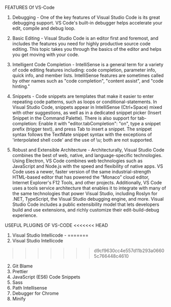 FEATURES Of VS-Code
1. Debugging - One of the key features of Visual Studio Code is its great debugging support. VS Code's built-in debugger helps accelerate your edit, compile and debug loop.

2. Basic Editing - Visual Studio Code is an editor first and foremost, and includes the features you need for highly productive source code editing. This topic takes you through the basics of the editor and helps you get moving with your code.


3. Intelligent Code Completion - IntelliSense is a general term for a variety of code editing features including: code completion, parameter info, quick info, and member lists. IntelliSense features are sometimes called by other names such as "code completion", "content assist", and "code hinting."

4. Snippets - Code snippets are templates that make it easier to enter repeating code patterns, such as loops or conditional-statements.
In Visual Studio Code, snippets appear in IntelliSense (Ctrl+Space) mixed with other suggestions, as well as in a dedicated snippet picker (Insert Snippet in the Command Palette). There is also support for tab-completion: Enable it with "editor.tabCompletion": "on", type a snippet prefix (trigger text), and press Tab to insert a snippet.
The snippet syntax follows the TextMate snippet syntax with the exceptions of 'interpolated shell code' and the use of \u; both are not supported.

5. Robust and Extensible Architecture - Architecturally, Visual Studio Code combines the best of web, native, and language-specific technologies. Using Electron, VS Code combines web technologies such as JavaScript and Node.js with the speed and flexibility of native apps. VS Code uses a newer, faster version of the same industrial-strength HTML-based editor that has powered the “Monaco” cloud editor, Internet Explorer's F12 Tools, and other projects. Additionally, VS Code uses a tools service architecture that enables it to integrate with many of the same technologies that power Visual Studio, including Roslyn for .NET, TypeScript, the Visual Studio debugging engine, and more.
Visual Studio Code includes a public extensibility model that lets developers build and use extensions, and richly customize their edit-build-debug experience.

USEFUL PLUGINS OF VS-CODE
<<<<<<< HEAD
1. Visual Studio Intellicode - 
=======
1. Visual Studio Intellicode
>>>>>>> d9cf9630cc4e557d11b293a06605c766448c4610
2. Git Blame
3. Prettier
4. JavaScript (ES6) Code Snippets
5. Sass
6. Path Intellisense
7. Debugger for Chrome
8. Minify